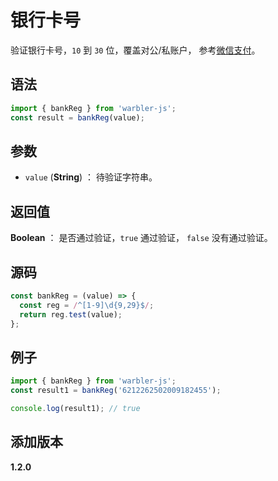 # 银行卡号

验证银行卡号，`10` 到 `30` 位，覆盖对公/私账户， 参考[微信支付](https://pay.weixin.qq.com/wiki/doc/api/xiaowei.php?chapter=22_1)。

## 语法

```js
import { bankReg } from 'warbler-js';
const result = bankReg(value);
```

## 参数

- `value` (**String**) ： 待验证字符串。

## 返回值

**Boolean** ： 是否通过验证，`true` 通过验证， `false` 没有通过验证。

## 源码

```js
const bankReg = (value) => {
  const reg = /^[1-9]\d{9,29}$/;
  return reg.test(value);
};
```

## 例子

```js
import { bankReg } from 'warbler-js';
const result1 = bankReg('6212262502009182455');

console.log(result1); // true
```

## 添加版本

**1.2.0**
